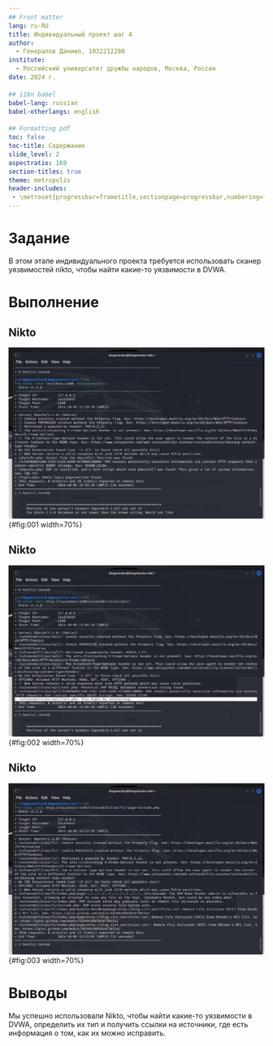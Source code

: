 ```yaml
---
## Front matter
lang: ru-RU
title: Индивидуальный проект шаг 4
author:
  - Генералов Даниил, 1032212280
institute:
  - Российский университет дружбы народов, Москва, Россия
date: 2024 г.

## i18n babel
babel-lang: russian
babel-otherlangs: english

## Formatting pdf
toc: false
toc-title: Содержание
slide_level: 2
aspectratio: 169
section-titles: true
theme: metropolis
header-includes:
 - \metroset{progressbar=frametitle,sectionpage=progressbar,numbering=fraction}
---
```


# Задание


В этом этапе индивидуального проекта требуется использовать сканер уязвимостей nikto,
чтобы найти какие-то уязвимости в DVWA.


# Выполнение

## Nikto

![nikto](../report/image/Screenshot_0001.png){#fig:001 width=70%}

## Nikto

![nikto](../report/image/Screenshot_0002.png){#fig:002 width=70%}

## Nikto

![nikto](../report/image/Screenshot_0003.png){#fig:003 width=70%}

# Выводы

Мы успешно использовали Nikto, чтобы найти какие-то уязвимости в DVWA,
определить их тип и получить ссылки на источники, где есть информация о том, как их можно исправить.